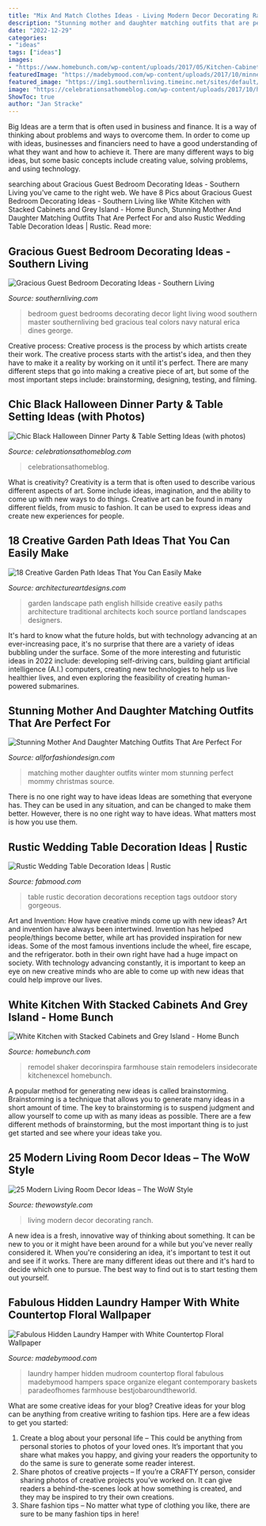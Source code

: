 ```yaml
---
title: "Mix And Match Clothes Ideas - Living Modern Decor Decorating Ranch"
description: "Stunning mother and daughter matching outfits that are perfect for"
date: "2022-12-29"
categories:
- "ideas"
tags: ["ideas"]
images:
- "https://www.homebunch.com/wp-content/uploads/2017/05/Kitchen-Cabinet-feet-and-base-molding.-Kitchen-Cabinet-and-kitchen-island-feet-and-base-molding.-Kitchen-Cabinet-feet-and-base-molding-ideas.-Traditional-Kitchen-Cabinet-feet-and-base-molding.jpg"
featuredImage: "https://madebymood.com/wp-content/uploads/2017/10/minneapolis-hidden-laundry-hamper-with-contemporary-hampers-room-transitional-and-white-countertop-buffalo-check-floor-tile.jpg"
featured_image: "https://img1.southernliving.timeinc.net/sites/default/files/styles/responsive_etr_gallery_desktop_portrait/public/image/2016/01/main/st_9201_hmgill101220664.jpg?itok=6McP3XXm"
image: "https://celebrationsathomeblog.com/wp-content/uploads/2017/10/halloween-table-setting-ideas-630x948.jpg"
ShowToc: true
author: "Jan Stracke"
---
```



Big Ideas are a term that is often used in business and finance. It is a way of thinking about problems and ways to overcome them. In order to come up with ideas, businesses and financiers need to have a good understanding of what they want and how to achieve it. There are many different ways to big ideas, but some basic concepts include creating value, solving problems, and using technology.

	

		
searching about Gracious Guest Bedroom Decorating Ideas - Southern Living you've came to the right web. We have 8 Pics about Gracious Guest Bedroom Decorating Ideas - Southern Living like White Kitchen with Stacked Cabinets and Grey Island - Home Bunch, Stunning Mother And Daughter Matching Outfits That Are Perfect For and also Rustic Wedding Table Decoration Ideas | Rustic. Read more:
		
    
## Gracious Guest Bedroom Decorating Ideas - Southern Living

<img loading=lazy src="https://img1.southernliving.timeinc.net/sites/default/files/styles/responsive_etr_gallery_desktop_portrait/public/image/2016/01/main/st_9201_hmgill101220664.jpg?itok=6McP3XXm" onerror="this.onerror=null;this.src='https://tse1.mm.bing.net/th?id=OIP.sYOpIfFi2AaMnJ8xHcLsFAHaLH&amp;pid=15.1';" alt="Gracious Guest Bedroom Decorating Ideas - Southern Living">

_Source: southernliving.com_

>bedroom guest bedrooms decorating decor light living wood southern master southernliving bed gracious teal colors navy natural erica dines george. 

	

Creative process:
Creative process is the process by which artists create their work. The creative process starts with the artist's idea, and then they have to make it a reality by working on it until it's perfect. There are many different steps that go into making a creative piece of art, but some of the most important steps include: brainstorming, designing, testing, and filming.

    
## Chic Black Halloween Dinner Party &amp; Table Setting Ideas (with Photos)

<img loading=lazy src="https://celebrationsathomeblog.com/wp-content/uploads/2017/10/halloween-table-setting-ideas-630x948.jpg" onerror="this.onerror=null;this.src='https://tse2.mm.bing.net/th?id=OIP.hAdiIQplxZcb2VjAmWJerwHaLJ&amp;pid=15.1';" alt="Chic Black Halloween Dinner Party &amp; Table Setting Ideas (with photos)">

_Source: celebrationsathomeblog.com_

>celebrationsathomeblog. 

	

What is creativity?
Creativity is a term that is often used to describe various different aspects of art. Some include ideas, imagination, and the ability to come up with new ways to do things. Creative art can be found in many different fields, from music to fashion. It can be used to express ideas and create new experiences for people.

    
## 18 Creative Garden Path Ideas That You Can Easily Make

<img loading=lazy src="http://www.architectureartdesigns.com/wp-content/uploads/2016/05/7-25.jpg" onerror="this.onerror=null;this.src='https://tse1.mm.bing.net/th?id=OIP.SS728VYu9S9QU0dyzNAi3gHaJ4&amp;pid=15.1';" alt="18 Creative Garden Path Ideas That You Can Easily Make">

_Source: architectureartdesigns.com_

>garden landscape path english hillside creative easily paths architecture traditional architects koch source portland landscapes designers. 

	

It's hard to know what the future holds, but with technology advancing at an ever-increasing pace, it's no surprise that there are a variety of ideas bubbling under the surface. Some of the more interesting and futuristic ideas in 2022 include: developing self-driving cars, building giant artificial intelligence (A.I.) computers, creating new technologies to help us live healthier lives, and even exploring the feasibility of creating human-powered submarines.

    
## Stunning Mother And Daughter Matching Outfits That Are Perfect For

<img loading=lazy src="https://allforfashiondesign.com/wp-content/uploads/2017/12/mommy-and-me-christmas-dresses-mom-matching-dressesmom-600x901.jpg" onerror="this.onerror=null;this.src='https://tse3.mm.bing.net/th?id=OIP.fUMXkMVJ692eOcBFmfesTQHaLH&amp;pid=15.1';" alt="Stunning Mother And Daughter Matching Outfits That Are Perfect For">

_Source: allforfashiondesign.com_

>matching mother daughter outfits winter mom stunning perfect mommy christmas source. 

	

There is no one right way to have ideas
Ideas are something that everyone has. They can be used in any situation, and can be changed to make them better. However, there is no one right way to have ideas. What matters most is how you use them.

    
## Rustic Wedding Table Decoration Ideas | Rustic

<img loading=lazy src="http://www.fabmood.com/wp-content/uploads/2013/08/for-the-table-wedding-reception68.jpg" onerror="this.onerror=null;this.src='https://tse2.mm.bing.net/th?id=OIP.FAHbmlABhan9nOSWKaRNOAHaLI&amp;pid=15.1';" alt="Rustic Wedding Table Decoration Ideas | Rustic">

_Source: fabmood.com_

>table rustic decoration decorations reception tags outdoor story gorgeous. 

	

Art and Invention: How have creative minds come up with new ideas?
Art and invention have always been intertwined. Invention has helped people/things become better, while art has provided inspiration for new ideas. Some of the most famous inventions include the wheel, fire escape, and the refrigerator. both in their own right have had a huge impact on society. With technology advancing constantly, it is important to keep an eye on new creative minds who are able to come up with new ideas that could help improve our lives.

    
## White Kitchen With Stacked Cabinets And Grey Island - Home Bunch

<img loading=lazy src="https://www.homebunch.com/wp-content/uploads/2017/05/Kitchen-Cabinet-feet-and-base-molding.-Kitchen-Cabinet-and-kitchen-island-feet-and-base-molding.-Kitchen-Cabinet-feet-and-base-molding-ideas.-Traditional-Kitchen-Cabinet-feet-and-base-molding.jpg" onerror="this.onerror=null;this.src='https://tse1.mm.bing.net/th?id=OIP.xKZpM00LcZJvxMV-6VI9TwHaLJ&amp;pid=15.1';" alt="White Kitchen with Stacked Cabinets and Grey Island - Home Bunch">

_Source: homebunch.com_

>remodel shaker decorinspira farmhouse stain remodelers insidecorate kitchenexcel homebunch. 

	

A popular method for generating new ideas is called brainstorming. Brainstorming is a technique that allows you to generate many ideas in a short amount of time. The key to brainstorming is to suspend judgment and allow yourself to come up with as many ideas as possible. There are a few different methods of brainstorming, but the most important thing is to just get started and see where your ideas take you.

    
## 25 Modern Living Room Decor Ideas – The WoW Style

<img loading=lazy src="http://thewowstyle.com/wp-content/uploads/2015/01/ranch-house-decorating-ideas-decorating-ideas-for-living-room-a-clean-modern-and-warm.jpg" onerror="this.onerror=null;this.src='https://tse1.mm.bing.net/th?id=OIP.yudGxcyxgHL3rmJxy4KUmQHaLH&amp;pid=15.1';" alt="25 Modern Living Room Decor Ideas – The WoW Style">

_Source: thewowstyle.com_

>living modern decor decorating ranch. 

	

A new idea is a fresh, innovative way of thinking about something. It can be new to you or it might have been around for a while but you've never really considered it. When you're considering an idea, it's important to test it out and see if it works. There are many different ideas out there and it's hard to decide which one to pursue. The best way to find out is to start testing them out yourself.

    
## Fabulous Hidden Laundry Hamper With White Countertop Floral Wallpaper

<img loading=lazy src="https://madebymood.com/wp-content/uploads/2017/10/minneapolis-hidden-laundry-hamper-with-contemporary-hampers-room-transitional-and-white-countertop-buffalo-check-floor-tile.jpg" onerror="this.onerror=null;this.src='https://tse2.mm.bing.net/th?id=OIP.N8CwGOSpgMPrLBx4omxQQAHaLH&amp;pid=15.1';" alt="Fabulous Hidden Laundry Hamper with White Countertop Floral Wallpaper">

_Source: madebymood.com_

>laundry hamper hidden mudroom countertop floral fabulous madebymood hampers space organize elegant contemporary baskets paradeofhomes farmhouse bestjobaroundtheworld. 

	

What are some creative ideas for your blog?
Creative ideas for your blog can be anything from creative writing to fashion tips. Here are a few ideas to get you started: 
1) Create a blog about your personal life – This could be anything from personal stories to photos of your loved ones. It’s important that you share what makes you happy, and giving your readers the opportunity to do the same is sure to generate some reader interest. 
2) Share photos of creative projects – If you’re a CRAFTY person, consider sharing photos of creative projects you’ve worked on. It can give readers a behind-the-scenes look at how something is created, and they may be inspired to try their own creations. 
3) Share fashion tips – No matter what type of clothing you like, there are sure to be many fashion tips in here!

